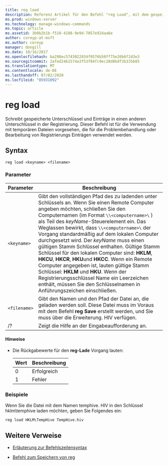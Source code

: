 ```yaml
---
title: reg load
description: Referenz Artikel für den Befehl "reg Load", mit dem gespeicherte Unterschlüssel und Einträge in einen anderen Unterschlüssel in der Registrierung geschrieben werden.
ms.prod: windows-server
ms.technology: manage-windows-commands
ms.topic: article
ms.assetid: 3b0b2b1b-f510-4108-9e9d-7057e924aa6e
author: coreyp-at-msft
ms.author: coreyp
manager: dongill
ms.date: 10/16/2017
ms.openlocfilehash: ba298ec5743022034f9576b50ff75e20b6f2d3e3
ms.sourcegitcommit: 2afed2461574a3f53f84fc9ec28d86df3b335685
ms.translationtype: MT
ms.contentlocale: de-DE
ms.lasthandoff: 07/02/2020
ms.locfileid: "85931092"
---
```

# <a name="reg-load"></a>reg load

Schreibt gespeicherte Unterschlüssel und Einträge in einen anderen Unterschlüssel in der Registrierung. Dieser Befehl ist für die Verwendung mit temporären Dateien vorgesehen, die für die Problembehandlung oder Bearbeitung von Registrierungs Einträgen verwendet werden.

## <a name="syntax"></a>Syntax

```
reg load <keyname> <filename>
```

### <a name="parameters"></a>Parameter

| Parameter | Beschreibung |
|--|--|
| `<keyname>` | Gibt den vollständigen Pfad des zu ladenden unter Schlüssels an. Wenn Sie einen Remote Computer angeben möchten, schließen Sie den Computernamen (im Format `\\<computername>\` ) als Teil des *keyName*-Steuerelement ein. Das Weglassen bewirkt, dass `\\<computername>\` der Vorgang standardmäßig auf dem lokalen Computer durchgesetzt wird. Der *keyName* muss einen gültigen Stamm Schlüssel enthalten. Gültige Stamm Schlüssel für den lokalen Computer sind: **HKLM**, **HKCU**, **HKCR**, **HKU**und **HKCC**. Wenn ein Remote Computer angegeben ist, lauten gültige Stamm Schlüssel: **HKLM** und **HKU**. Wenn der Registrierungsschlüssel Name ein Leerzeichen enthält, müssen Sie den Schlüsselnamen in Anführungszeichen einschließen.  |
| `<filename>` | Gibt den Namen und den Pfad der Datei an, die geladen werden soll. Diese Datei muss im Voraus mit dem Befehl **reg Save** erstellt werden, und Sie muss über die Erweiterung. HIV verfügen. |
| /? | Zeigt die Hilfe an der Eingabeaufforderung an. |

#### <a name="remarks"></a>Hinweise

- Die Rückgabewerte für den **reg-Lade** Vorgang lauten:

    | Wert | Beschreibung |
    |--|--|
    | 0 | Erfolgreich |
    | 1 | Fehler |

### <a name="examples"></a>Beispiele

Wenn Sie die Datei mit dem Namen temphive. HIV in den Schlüssel hklm\temphive laden möchten, geben Sie Folgendes ein:

```
reg load HKLM\TempHive TempHive.hiv
```

## <a name="additional-references"></a>Weitere Verweise

- [Erläuterung zur Befehlszeilensyntax](command-line-syntax-key.md)

- [Befehl zum Speichern von reg](reg-save.md)
